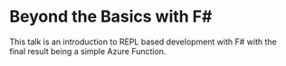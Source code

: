 # Beyond the Basics with F# #

This talk is an introduction to REPL based development with F# with the final result being a simple Azure Function.
